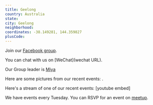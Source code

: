 ```yaml
---
title: Geelong
country: Australia
state: 
city: Geelong
neighborhood: 
coordinates: -38.149281, 144.359827
plusCode:
---
```

Join our [Facebook group](https://www.facebook.com/groups/free.code.camp.Geelong.Australia).

You can chat with us on [WeChat](wechat URL).

Our Group leader is [Miya](freecodecamp.org/miya)

Here are some pictures from our recent events:
![]().

Here's a stream of one of our recent events:
[youtube embed]

We have events every Tuesday. You can RSVP for an event on [meetup](meetupurl).
